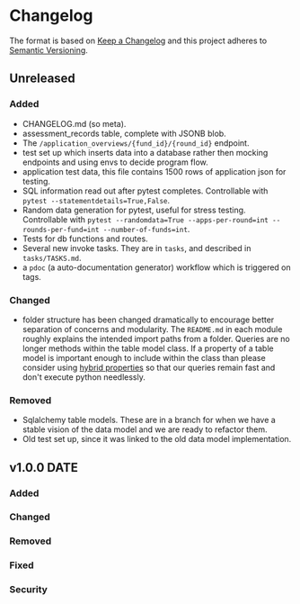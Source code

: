 <!-- TEMPLATE 

We bundle our changes into unreleased. When someone creates a tag, they move it into a proper version heading.

    --
## VERSION [year-month-day]

### Added

### Changed

### Removed

### Fixed

### Security
    --

    You can link to other releases using [link text](#v1.1.1-year-month-day)

    Types of changes:
    Added: for new features.
    Changed: for changes in existing functionality.
    Deprecated: for soon-to-be removed features.
    Removed: for now removed features.
    Fixed: for any bug fixes.
    Security: in case of vulnerabilities. 
-->

# Changelog

The format is based on [Keep a Changelog](http://keepachangelog.com/)
and this project adheres to [Semantic Versioning](http://semver.org/).

## Unreleased

### Added
- CHANGELOG.md (so meta).
- assessment_records table, complete with JSONB blob.
- The `/application_overviews/{fund_id}/{round_id}` endpoint.
- test set up which inserts data into a database rather then mocking endpoints and using envs to decide program flow.
- application test data, this file contains 1500 rows of application json for testing.
- SQL information read out after pytest completes. Controllable with `pytest --statementdetails=True,False`.
- Random data generation for pytest, useful for stress testing. Controllable with `pytest --randomdata=True --apps-per-round=int --rounds-per-fund=int --number-of-funds=int`.
- Tests for db functions and routes.
- Several new invoke tasks. They are in `tasks`, and described in `tasks/TASKS.md`.
- a `pdoc` (a auto-documentation generator) workflow which is triggered on tags.

### Changed
- folder structure has been changed dramatically to encourage better separation of concerns and modularity. The `README.md` in each module roughly explains the intended import paths from a folder. Queries are no longer methods within the table model class. If a property of a table model is important enough to include within the class than please consider using [hybrid properties](https://docs.sqlalchemy.org/en/20/orm/extensions/hybrid.html) so that our queries remain fast and don't execute python needlessly.

### Removed
- Sqlalchemy table models. These are in a branch for when we have a stable vision of the data model and we are ready to refactor them.
- Old test set up, since it was linked to the old data model implementation.

## v1.0.0 DATE

### Added

### Changed

### Removed

### Fixed

### Security